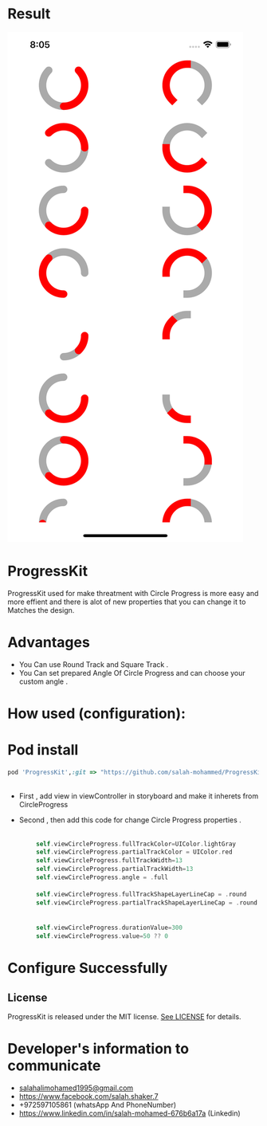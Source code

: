 # Result

![alt text](https://github.com/salah-mohammed/ProgressKit/blob/master/ProgressKitExample/example.png)

# ProgressKit


ProgressKit used for make threatment with Circle Progress  is more easy and more effient and there is alot of new properties that you can change it to Matches the design.
# Advantages
* You Can use Round Track and Square Track .
* You Can set prepared Angle Of Circle Progress and can choose your custom angle .


# How used (configuration): 
# Pod install
```ruby
pod 'ProgressKit',:git => "https://github.com/salah-mohammed/ProgressKit.git"
 
```
- First , add view in viewController in storyboard and make it inherets from CircleProgress


- Second , then add this code for change Circle Progress properties  .
```swift

        self.viewCircleProgress.fullTrackColor=UIColor.lightGray
        self.viewCircleProgress.partialTrackColor = UIColor.red
        self.viewCircleProgress.fullTrackWidth=13
        self.viewCircleProgress.partialTrackWidth=13
        self.viewCircleProgress.angle = .full
        
        self.viewCircleProgress.fullTrackShapeLayerLineCap = .round
        self.viewCircleProgress.partialTrackShapeLayerLineCap = .round

        
        self.viewCircleProgress.durationValue=300
        self.viewCircleProgress.value=50 ?? 0

 ```
 

# Configure Successfully

## License

ProgressKit is released under the MIT license. [See LICENSE](https://github.com/salah-mohammed/ProgressKit/blob/master/LICENSE) for details.

# Developer's information to communicate

- salahalimohamed1995@gmail.com
- https://www.facebook.com/salah.shaker.7
- +972597105861 (whatsApp And PhoneNumber)
- https://www.linkedin.com/in/salah-mohamed-676b6a17a (Linkedin)

